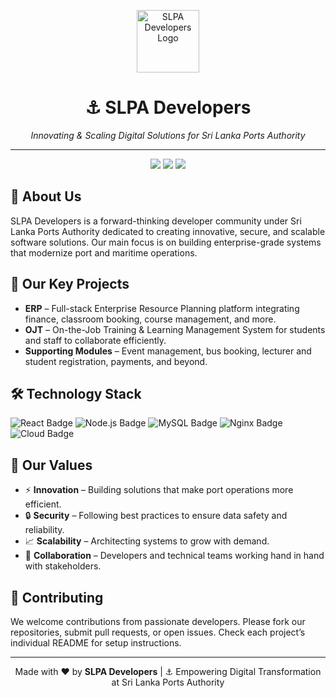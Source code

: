 <!-- Organization Banner -->
<p align="center">
  <img src="https://upload.wikimedia.org/wikipedia/commons/thumb/6/6a/Anchor_icon.svg/200px-Anchor_icon.svg.png" alt="SLPA Developers Logo" width="100">
</p>

<h1 align="center">⚓ SLPA Developers</h1>

<p align="center">
  <em>Innovating & Scaling Digital Solutions for Sri Lanka Ports Authority</em>  
</p>

<hr/>

<!-- Badges -->
<p align="center">
  <img src="https://img.shields.io/badge/ERP-Development-blue?style=flat-square&logo=react">
  <img src="https://img.shields.io/badge/OJT-System-green?style=flat-square&logo=node.js">
  <img src="https://img.shields.io/badge/Active-Projects-orange?style=flat-square&logo=github">
</p>

<!-- Introduction -->
<h2>👋 About Us</h2>
<p>
SLPA Developers is a forward-thinking developer community under Sri Lanka Ports Authority dedicated to creating innovative, secure, and scalable software solutions. Our main focus is on building enterprise-grade systems that modernize port and maritime operations.  
</p>

<!-- Key Projects -->
<h2>🚀 Our Key Projects</h2>
<ul>
  <li><strong>ERP</strong> – Full-stack Enterprise Resource Planning platform integrating finance, classroom booking, course management, and more.</li>
  <li><strong>OJT</strong> – On-the-Job Training & Learning Management System for students and staff to collaborate efficiently.</li>
  <li><strong>Supporting Modules</strong> – Event management, bus booking, lecturer and student registration, payments, and beyond.</li>
</ul>

<!-- Tech Stack -->
<h2>🛠️ Technology Stack</h2>
<p>
  <img src="https://img.shields.io/badge/Frontend-React-61DAFB?logo=react&logoColor=white" alt="React Badge">
  <img src="https://img.shields.io/badge/Backend-Node.js-339933?logo=node.js&logoColor=white" alt="Node.js Badge">
  <img src="https://img.shields.io/badge/Database-MySQL-4479A1?logo=mysql&logoColor=white" alt="MySQL Badge">
  <img src="https://img.shields.io/badge/DevOps-Nginx-009639?logo=nginx&logoColor=white" alt="Nginx Badge">
  <img src="https://img.shields.io/badge/Cloud-Namecheap-0066CC?logo=cloudflare&logoColor=white" alt="Cloud Badge">
</p>

<!-- Our Values -->
<h2>🌟 Our Values</h2>
<ul>
  <li>⚡ <strong>Innovation</strong> – Building solutions that make port operations more efficient.</li>
  <li>🔒 <strong>Security</strong> – Following best practices to ensure data safety and reliability.</li>
  <li>📈 <strong>Scalability</strong> – Architecting systems to grow with demand.</li>
  <li>🤝 <strong>Collaboration</strong> – Developers and technical teams working hand in hand with stakeholders.</li>
</ul>

<!-- How to Contribute -->
<h2>🤝 Contributing</h2>
<p>
We welcome contributions from passionate developers. Please fork our repositories, submit pull requests, or open issues. Check each project’s individual README for setup instructions.
</p>

<!-- Footer -->
<hr/>
<p align="center">
  Made with ❤️ by <strong>SLPA Developers</strong> | ⚓ Empowering Digital Transformation at Sri Lanka Ports Authority
</p>
